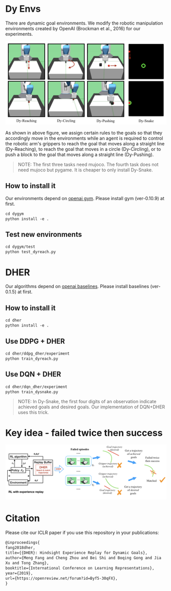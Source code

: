 # Dy Envs
There are dynamic goal environments. We modify the robotic manipulation environments created
by OpenAI (Brockman et al., 2016) for our experiments. 

![Tasks](resource/fig-tasks.jpeg)

As shown in above figure, we assign certain rules to the goals so that they accordingly move in the environments while an agent is required to control the robotic arm's grippers to reach the goal that moves along a straight line (Dy-Reaching), to reach the goal that moves in a circle (Dy-Circling), or to push a block to the goal that moves along a straight line (Dy-Pushing). 

> NOTE: The first three tasks need mujoco. The fourth task does not need mujoco but pygame. It is cheaper to only install Dy-Snake.

## How to install it

Our environments depend on [openai gym](https://github.com/openai/gym). Please install gym (ver-0.10.9) at first.

``` shell
cd dygym
python install -e .
```

## Test new environments

``` shell
cd dygym/test
python test_dyreach.py
```

# DHER
Our algorithms depend on [openai baselines](https://github.com/openai/baselines). Please install baselines (ver-0.1.5) at first.

## How to install it

``` shell
cd dher
python install -e .
```

## Use DDPG + DHER

``` shell
cd dher/ddpg_dher/experiment
python train_dyreach.py
```

## Use DQN + DHER


``` shell
cd dher/dqn_dher/experiment
python train_dysnake.py
```

> NOTE: In Dy-Snake, the first four digits of an observation indicate achieved goals and desired goals. Our implementation of DQN+DHER uses this trick.

# Key idea - failed twice then success

![Idea](resource/fig-framework.jpeg)

# Citation
Please cite our ICLR paper if you use this repository in your publications:

```
@inproceedings{
fang2018dher,
title={{DHER}: Hindsight Experience Replay for Dynamic Goals},
author={Meng Fang and Cheng Zhou and Bei Shi and Boqing Gong and Jia Xu and Tong Zhang},
booktitle={International Conference on Learning Representations},
year={2019},
url={https://openreview.net/forum?id=Byf5-30qFX},
}
```
